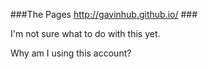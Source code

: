 ###The Pages http://gavinhub.github.io/ ###

I'm not sure what to do with this yet.

Why am I using this account?
